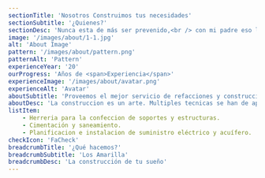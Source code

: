 ```yaml
---
sectionTitle: 'Nosotros Construimos tus necesidades'
sectionSubtitle: '¿Quienes?'
sectionDesc: 'Nunca esta de más ser prevenido,<br /> con mi padre eso lo sabemos. Negocio familiar con mas de 20 años de trayectoria a lo largo del país.'
image: '/images/about/1-1.jpg'
alt: 'About Image'
pattern: '/images/about/pattern.png'
patternAlt: 'Pattern'
experienceYear: '20'
ourProgress: 'Años de <span>Experiencia</span>'
experienceImage: '/images/about/avatar.png'
experienceAlt: 'Avatar'
aboutSubtitle: 'Proveemos el mejor servicio de refacciones y construcciones en Buenos Aires.'
aboutDesc: 'La construccion es un arte. Multiples tecnicas se han de aplicar para hacer un trabajo. Nuestro equipo compila destrezas en distintas areas'
listItem:
    - Herreria para la confeccion de soportes y estructuras. 
    - Cimentación y saneamiento.
    - Planificacion e instalacion de suministro eléctrico y acuífero.
checkIcon: 'FaCheck'
breadcrumbTitle: '¿Qué hacemos?'
breadcrumbSubtitle: 'Los Amarilla'
breadcrumbDesc: 'La construcción de tu sueño'
---
```

